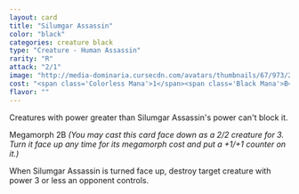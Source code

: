 ```yaml
---
layout: card
title: "Silumgar Assassin"
color: "black"
categories: creature black
type: "Creature - Human Assassin"
rarity: "R"
attack: "2/1"
image: "http://media-dominaria.cursecdn.com/avatars/thumbnails/67/973/200/283/635610736486983937.png"
cost: "<span class='Colorless Mana'>1</span><span class='Black Mana'>B</span>"
flavor: ""
---
```


Creatures with power greater than Silumgar Assassin's power can't block it.

Megamorph <span class="Colorless Mana">2</span><span class="Black Mana">B</span> <em>(You may cast this card face down as a 2/2 creature for 3. Turn it face up any time for its megamorph cost and put a +1/+1 counter on it.)</em>

When Silumgar Assassin is turned face up, destroy target creature with power 3 or less an opponent controls.
